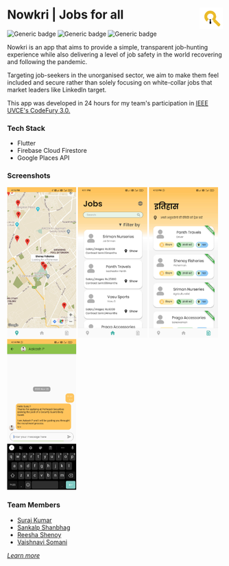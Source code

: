 # Nowkri |  Jobs for all <img align="right" height="50" src="https://github.com/psk907/codefury-cache-in/blob/master/images/logo.png?raw=true" />

![Generic badge](https://img.shields.io/badge/Team-Cache_in-blue.svg) ![Generic badge](https://img.shields.io/badge/Hack-CodeFury_3.0-orange.svg) ![Generic badge](https://img.shields.io/badge/Prize-Runners'_Up-green.svg) 

Nowkri is an app that aims to provide a simple, transparent job-hunting experience while also delivering a level of job safety in the world recovering and following the pandemic.

Targeting job-seekers in the unorganised sector, we aim to make them feel included and secure rather than solely focusing on white-collar jobs that market leaders like LinkedIn target.

This app was developed in 24 hours for my team's participation in [IEEE UVCE's CodeFury 3.0. ](https://codefury2020.herokuapp.com/)

### Tech Stack
- Flutter
- Firebase Cloud Firestore
- Google Places API

### Screenshots
<img  height="350" src= "https://github.com/psk907/codefury-cache-in/blob/master/screenshots/map_overview_en.jpg?raw=true" /> <img height="350" src= "https://github.com/psk907/codefury-cache-in/blob/master/screenshots/home_en.jpg?raw=true" />  <img height="350" src= "https://github.com/psk907/codefury-cache-in/blob/master/screenshots/history_hi.jpg?raw=true" /> <img height="350" src= "https://github.com/psk907/codefury-cache-in/blob/master/screenshots/chat_en.jpg?raw=true" />
</div>

### Team Members
- [Suraj Kumar](https://github.com/psk907)
- [Sankalp Shanbhag](https://github.com/SankalpShanbhag)
- [Reesha Shenoy](https://github.com/reeshaa)
- [Vaishnavi Somani](https://github.com/vaishnavi0990)

<i>[Learn more](https://codefury2020.herokuapp.com)</i>
